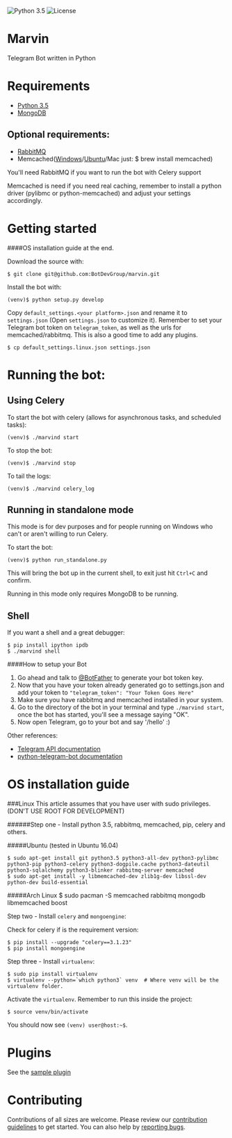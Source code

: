 ![Python 3.5](https://img.shields.io/badge/python-3.5-blue.svg) ![License](https://img.shields.io/github/license/mashape/apistatus.svg)
# Marvin
Telegram Bot written in Python

# Requirements

- [Python 3.5](https://www.python.org/downloads/release/python-352/)
- [MongoDB](https://www.mongodb.com/download-center#community)

## Optional requirements:
- [RabbitMQ](https://www.rabbitmq.com/download.html)
- Memcached([Windows](https://commaster.net/content/installing-memcached-windows)/[Ubuntu](https://memcached.org/downloads)/Mac just: $ brew install memcached) 

You'll need RabbitMQ if you want to run the bot with Celery support

Memcached is need if you need real caching, remember to install a python
driver (pylibmc or python-memcached) and adjust your settings accordingly. 

# Getting started

####OS installation guide at the end.

Download the source with:

    $ git clone git@github.com:BotDevGroup/marvin.git

Install the bot with:

    (venv)$ python setup.py develop
    
Copy `default_settings.<your platform>.json` and rename it to `settings.json` (Open `settings.json` to customize it).
Remember to set your Telegram bot token on `telegram_token`, as well as the urls for memcached/rabbitmq.
This is also a good time to add any plugins.

    $ cp default_settings.linux.json settings.json
    
    
# Running the bot:

## Using Celery 

To start the bot with celery (allows for asynchronous tasks, and scheduled tasks):

    (venv)$ ./marvind start
    
To stop the bot:

    (venv)$ ./marvind stop
    
To tail the logs:

    (venv)$ ./marvind celery_log
    
## Running in standalone mode

This mode is for dev purposes and for people running on Windows who can't or
aren't willing to run Celery.

To start the bot:

    (venv)$ python run_standalone.py
    
This will bring the bot up in the current shell, to exit just hit `Ctrl+C` and
confirm.

Running in this mode only requires MongoDB to be running.
    
## Shell

If you want a shell and a great debugger:
    
    $ pip install ipython ipdb
    $ ./marvind shell


####How to setup your Bot

1. Go ahead and talk to [@BotFather](https://telegram.me/BotFather) to generate your bot token key.
2. Now that you have your token already generated go to settings.json and add your token to `"telegram_token": "Your Token Goes Here"`
3. Make sure you have rabbitmq and memcached installed in your system. 
4. Go to the directory of the bot in your terminal and type `./marvind start`, once the bot has started, you'll see a message saying "OK". 
5. Now open Telegram, go to your bot and say '/hello' :)



Other references:
- [Telegram API documentation](https://core.telegram.org/bots/api)
- [python-telegram-bot documentation](https://pythonhosted.org/python-telegram-bot/)

# OS installation guide

###Linux 
This article assumes that you have user with sudo privileges. (DON'T USE ROOT FOR DEVELOPMENT)

######Step one - Install python 3.5, rabbitmq, memcached, pip, celery and others.

#####Ubuntu 
(tested in Ubuntu 16.04)

	$ sudo apt-get install git python3.5 python3-all-dev python3-pylibmc python3-pip python3-celery python3-dogpile.cache python3-dateutil python3-sqlalchemy python3-blinker rabbitmq-server memcached 
	$ sudo apt-get install -y libmemcached-dev zlib1g-dev libssl-dev python-dev build-essential

#####Arch Linux
    $ sudo pacman -S memcached rabbitmq mongodb libmemcached boost

Step two - Install `celery` and `mongoengine`:

Check for celery if is the requirement version:

	$ pip install --upgrade "celery==3.1.23"
	$ pip install mongoengine

Step three - Install `virtualenv`:

	$ sudo pip install virtualenv
	$ virtualenv --python=`which python3` venv	# Where venv will be the virtualenv folder.
	
Activate the `virtualenv`. Remember to run this inside the project:

	$ source venv/bin/activate

You should now see `(venv) user@host:~$`.


# Plugins

See the [sample plugin](https://github.com/BotDevGroup/marvinbot_sample_plugin)


# Contributing

Contributions of all sizes are welcome. Please review our [contribution guidelines](https://github.com/BotDevGroup/marvin/blob/master/CONTRIBUTING.md) to get started. You can also help by [reporting bugs](https://github.com/BotDevGroup/marvin/issues/new).
